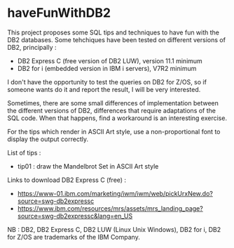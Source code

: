 # haveFunWithDB2

This project proposes some SQL tips and techniques to have fun with the DB2 databases.
Some tehchiques have been tested on different versions of DB2, principally :

- DB2 Express C (free version of DB2 LUW), version 11.1 minimum
- DB2 for i (embedded version in IBM i servers), V7R2 minimum

I don't have the opportunity to test the queries on DB2 for Z/OS, so if someone wants do it and report the result, I will be very interested.

Sometimes, there are some small differences of implementation between the different versions of DB2, differences that require adaptations of the SQL code. When that happens, find a workaround is an interesting exercise.

For the tips which render in ASCII Art style, use a non-proportional font to display the output correctly.

List of tips :

- tip01 : draw the Mandelbrot Set in ASCII Art style


Links to download DB2 Express C (free) :

- https://www-01.ibm.com/marketing/iwm/iwm/web/pickUrxNew.do?source=swg-db2expressc
- https://www.ibm.com/resources/mrs/assets/mrs_landing_page?source=swg-db2expressc&lang=en_US


NB : DB2, DB2 Express C, DB2 LUW (Linux Unix Windows), DB2 for i, DB2 for Z/OS are trademarks of the IBM Company.
